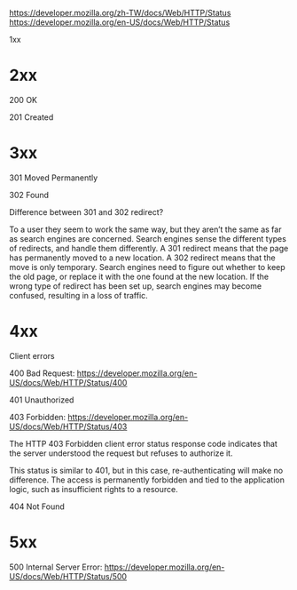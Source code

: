 https://developer.mozilla.org/zh-TW/docs/Web/HTTP/Status
https://developer.mozilla.org/en-US/docs/Web/HTTP/Status

1xx

# 2xx

200 OK

201 Created

# 3xx

301 Moved Permanently

302 Found

Difference between 301 and 302 redirect?

To a user they seem to work the same way, but they aren’t the same as far as search engines are concerned. Search engines sense the different types of redirects, and handle them differently. A 301 redirect means that the page has permanently moved to a new location. A 302 redirect means that the move is only temporary. Search engines need to figure out whether to keep the old page, or replace it with the one found at the new location. If the wrong type of redirect has been set up, search engines may become confused, resulting in a loss of traffic.

# 4xx

Client errors

400 Bad Request: https://developer.mozilla.org/en-US/docs/Web/HTTP/Status/400

401 Unauthorized

403 Forbidden: https://developer.mozilla.org/en-US/docs/Web/HTTP/Status/403

The HTTP 403 Forbidden client error status response code indicates that the server understood the request but refuses to authorize it.

This status is similar to 401, but in this case, re-authenticating will make no difference. The access is permanently forbidden and tied to the application logic, such as insufficient rights to a resource.

404 Not Found

# 5xx

500 Internal Server Error: https://developer.mozilla.org/en-US/docs/Web/HTTP/Status/500
